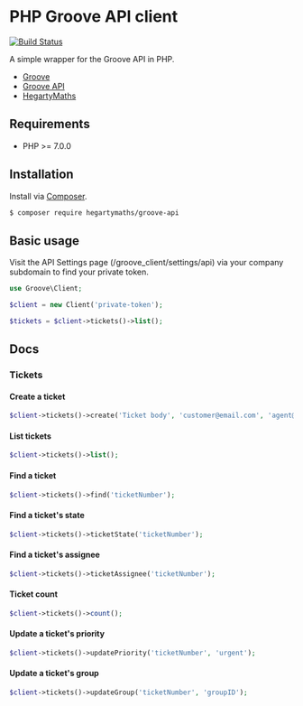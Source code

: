 PHP Groove API client
=====================

[![Build Status](https://img.shields.io/travis/HegartyMaths/php-groove-api.svg?branch=master&style=flat-square)](https://travis-ci.org/HegartyMaths/groove-api) 

A simple wrapper for the Groove API in PHP.

* [Groove](https://www.groovehq.com)
* [Groove API](https://www.groovehq.com/docs)
* [HegartyMaths](https://hegartymaths.com)

## Requirements

 - PHP >= 7.0.0

## Installation

Install via [Composer](http://getcomposer.org).

```bash
$ composer require hegartymaths/groove-api
```

## Basic usage

Visit the API Settings page (/groove_client/settings/api) via your company subdomain to find your private token.

```php
use Groove\Client;

$client = new Client('private-token');

$tickets = $client->tickets()->list();
```

## Docs

### Tickets

#### Create a ticket

```php
$client->tickets()->create('Ticket body', 'customer@email.com', 'agent@email.com');
```

#### List tickets

```php
$client->tickets()->list();
```

#### Find a ticket

```php
$client->tickets()->find('ticketNumber');
```

#### Find a ticket's state

```php
$client->tickets()->ticketState('ticketNumber');
```

#### Find a ticket's assignee

```php
$client->tickets()->ticketAssignee('ticketNumber');
```

#### Ticket count

```php
$client->tickets()->count();
```

#### Update a ticket's priority

```php
$client->tickets()->updatePriority('ticketNumber', 'urgent');
```

#### Update a ticket's group

```php
$client->tickets()->updateGroup('ticketNumber', 'groupID');
```
